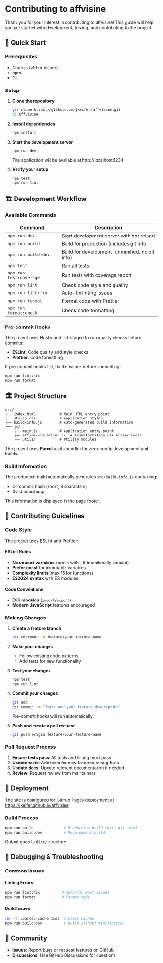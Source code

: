 # Contributing to affvisine

Thank you for your interest in contributing to affvisine! This guide will help
you get started with development, testing, and contributing to the project.

## 🚀 Quick Start

### Prerequisites

- Node.js (v16 or higher)
- npm
- Git

### Setup

1. **Clone the repository**

   ```bash
   git clone https://github.com/jkeifer/affvisine.git
   cd affvisine
   ```

2. **Install dependencies**

   ```bash
   npm install
   ```

3. **Start the development server**

   ```bash
   npm run dev
   ```

   The application will be available at http://localhost:1234

4. **Verify your setup**

   ```bash
   npm test
   npm run lint
   ```

## 🏗️ Development Workflow

### Available Commands

| Command | Description |
|---------|-------------|
| `npm run dev` | Start development server with hot reload |
| `npm run build` | Build for production (includes git info) |
| `npm run build:dev` | Build for development (unminified, no git info) |
| `npm test` | Run all tests |
| `npm run test:coverage` | Run tests with coverage report |
| `npm run lint` | Check code style and quality |
| `npm run lint:fix` | Auto-fix linting issues |
| `npm run format` | Format code with Prettier |
| `npm run format:check` | Check code formatting |

### Pre-commit Hooks

The project uses Husky and lint-staged to run quality checks before commits:

- **ESLint**: Code quality and style checks
- **Prettier**: Code formatting

If pre-commit hooks fail, fix the issues before committing:

```bash
npm run lint:fix
npm run format
```

## 🏛️ Project Structure

```plaintext
src/
├── index.html           # Main HTML entry point
├── styles.css           # Application styles
├── build-info.js        # Auto-generated build information
└── js/
    ├── main.js          # Application entry point
    ├── affine-visualizer.js  # Transformation visualizer logic
    └── utils/           # Utility modules
```

The project uses **Parcel** as its bundler for zero-config development and builds.

### Build Information

The production build automatically generates `src/build-info.js` containing:
- Git commit hash (short, 8 characters)
- Build timestamp

This information is displayed in the page footer.

## 🎯 Contributing Guidelines

### Code Style

The project uses ESLint and Prettier:

#### ESLint Rules

- **No unused variables** (prefix with `_` if intentionally unused)
- **Prefer const** for immutable variables
- **Complexity limits** (max 15 for functions)
- **ES2024 syntax** with ES modules

#### Code Conventions

- **ES6 modules** (`import`/`export`)
- **Modern JavaScript** features encouraged

### Making Changes

1. **Create a feature branch**

   ```bash
   git checkout -b feature/your-feature-name
   ```

2. **Make your changes**

   - Follow existing code patterns
   - Add tests for new functionality

3. **Test your changes**

   ```bash
   npm test
   npm run lint
   ```

4. **Commit your changes**

   ```bash
   git add .
   git commit -m "feat: add your feature description"
   ```

   Pre-commit hooks will run automatically.

5. **Push and create a pull request**

   ```bash
   git push origin feature/your-feature-name
   ```

### Pull Request Process

1. **Ensure tests pass**: All tests and linting must pass
2. **Update tests**: Add tests for new features or bug fixes
3. **Update docs**: Update relevant documentation if needed
4. **Review**: Request review from maintainers

## 🚀 Deployment

The site is configured for GitHub Pages deployment at https://jkeifer.github.io/affvisine

### Build Process

```bash
npm run build              # Production build (with git info)
npm run build:dev          # Development build
```

Output goes to `dist/` directory.

## 🐛 Debugging & Troubleshooting

### Common Issues

#### Linting Errors

```bash
npm run lint:fix          # Auto-fix most issues
npm run format            # Format code
```

#### Build Issues

```bash
rm -rf .parcel-cache dist  # Clear caches
npm run build:dev          # Build without minification
```

## 🤝 Community

- **Issues**: Report bugs or request features on GitHub
- **Discussions**: Use GitHub Discussions for questions
